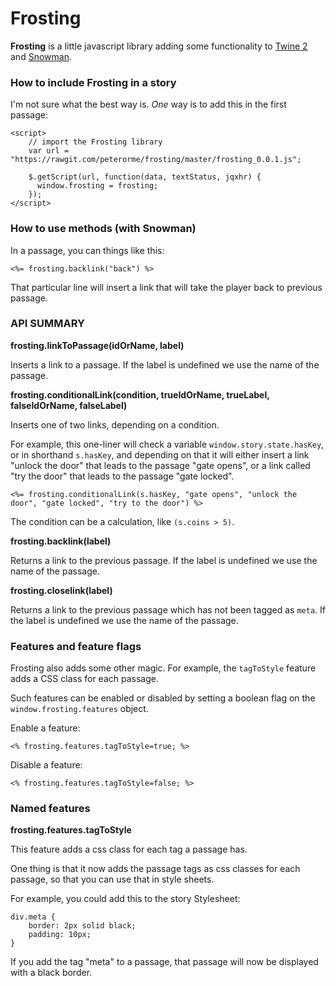 # Frosting

**Frosting** is a little javascript library adding some functionality to [Twine 2](http://twinery.org/) and 
[Snowman](https://bitbucket.org/klembot/snowman-2). 


### How to include Frosting in a story

I'm not sure what the best way is. _One_ way is to add this in the first passage: 

	<script> 
		// import the Frosting library  
		var url = "https://rawgit.com/peterorme/frosting/master/frosting_0.0.1.js";
			
		$.getScript(url, function(data, textStatus, jqxhr) {
		  window.frosting = frosting;
		});
	</script>


### How to use methods (with Snowman)

In a passage, you can things like this: 

	<%= frosting.backlink("back") %>

That particular line will insert a link that will take the player back to previous passage.



### API SUMMARY

**frosting.linkToPassage(idOrName, label)**

Inserts a link to a passage. If the label is undefined we use the name of the passage.  


**frosting.conditionalLink(condition, trueIdOrName, trueLabel, falseIdOrName, falseLabel)**

Inserts one of two links, depending on a condition. 

For example, this one-liner will check a variable `window.story.state.hasKey`, or in shorthand `s.hasKey`, and depending on that it will either insert a link "unlock the door" that leads to the passage "gate opens", or a link called "try the door" that leads to the passage "gate locked". 

	<%= frosting.conditionalLink(s.hasKey, "gate opens", "unlock the door", "gate locked", "try to the door") %>

The condition can be a calculation, like `(s.coins > 5)`. 


**frosting.backlink(label)**

Returns a link to the previous passage. If the label is undefined we use the name of the passage. 


**frosting.closelink(label)**

Returns a link to the previous passage which has not been tagged as `meta`. If the label is undefined we use the name of the passage. 



### Features and feature flags 

Frosting also adds some other magic. For example, the `tagToStyle` feature adds a CSS class for each passage. 

Such features can be enabled or disabled by setting a boolean flag on the `window.frosting.features` object. 

Enable a feature:

	<% frosting.features.tagToStyle=true; %>

Disable a feature: 

	<% frosting.features.tagToStyle=false; %>


### Named features 

**frosting.features.tagToStyle**

This feature adds a css class for each tag a passage has. 

One thing is that it now adds the passage tags as css classes for each passage, so that you can use that in style sheets. 

For example, you could add this to the story Stylesheet: 

	div.meta {
		border: 2px solid black;
		padding: 10px;
	}

If you add the tag "meta" to a passage, that passage will now be displayed with a black border. 

